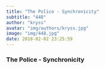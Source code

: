 ```yaml
---
title: "The Police - Synchronicity"
subtitle: "448"
author: "kryss"
avatar: "img/authors/kryss.jpg"
image: "img/448.jpg"
date: 2018-02-02 23:25:59
---
```


### The Police - Synchronicity

